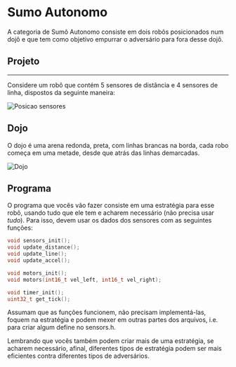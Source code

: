 # Sumo Autonomo

A categoria de Sumô Autonomo consiste em dois robôs posicionados num dojô e que tem como objetivo empurrar o adversário para fora desse dojô.

## Projeto
----
Considere um robô que contém 5 sensores de distância e 4 sensores de linha, dispostos da seguinte maneira:

![Posicao sensores][robo]

## Dojo

O dojo é uma arena redonda, preta, com linhas brancas na borda, cada robo começa em uma metade, desde que atrás das linhas demarcadas.

![Dojo][dojo]

## Programa

O programa que vocês vão fazer consiste em uma estratégia para esse robô, usando tudo que ele tem e acharem necessário (não precisa usar *tudo*). Para isso, devem usar os dados dos sensores com as seguintes funções:

```c
void sensors_init();
void update_distance();
void update_line();
void update_accel();

void motors_init();
void motors(int16_t vel_left, int16_t vel_right);

void timer_init();
uint32_t get_tick();
```

Assumam que as funções funcionem, não precisam implementá-las, foquem na estratégia e podem mexer em outras partes dos arquivos, i.e. para criar algum define no sensors.h.

Lembrando que vocês também podem criar mais de uma estratégia, se acharem necessário, afinal, diferentes tipos de estratégia podem ser mais eficientes contra diferentes tipos de adversários.

[robo]: http://thunderatz.org/media/ps2017/SumoAuto.png "Sensores Sumo"
[dojo]: http://robogames.net/images/sumo-ring.gif "Dojo"
